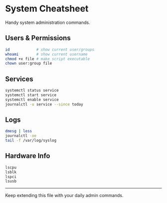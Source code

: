 # System Cheatsheet

Handy system administration commands.

## Users & Permissions
```bash
id            # show current user/groups
whoami        # show current username
chmod +x file # make script executable
chown user:group file
```

## Services
```bash
systemctl status service
systemctl start service
systemctl enable service
journalctl -u service --since today
```

## Logs
```bash
dmesg | less
journalctl -xe
tail -f /var/log/syslog
```

## Hardware Info
```bash
lscpu
lsblk
lspci
lsusb
```

---
Keep extending this file with your daily admin commands.
